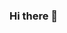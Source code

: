 ### Hi there 👋

<!--
**Barry0501/Barry0501** is a ✨ _special_ ✨ repository because its `README.md` (this file) appears on your GitHub profile.

### Hi there, I'm <a href="https://gkassym.netlify.app" target="_blank">Barry Duong</a> <img src="https://media.giphy.com/media/hvRJCLFzcasrR4ia7z/giphy.gif" width="25px">

[![Linkedin Badge](https://img.shields.io/badge/-LinkedIn-0e76a8?style=flat-square&logo=Linkedin&logoColor=white)](https://linkedin.com/in/gapur-kassym)

### Glad to see you here! &nbsp; ![](https://visitor-badge.glitch.me/badge?page_id=Gapur.Gapur)

I am a Flutter Developer and writer. I love programming, writing, speaking and traveling.

As a software engineer, I enjoy using my obsessive attention to detail, my unequivocal love for making things that change the world. That's why I like to make things that make a difference.
  

**Talking about Personal Stuffs:**

- 👨🏻‍💻 I’m currently working on something cool;
- 🚀 I’m currently learning Flutter on
- 💬 Ask me about anything in Flutter, I am happy to help;
- 📫 How to reach me: laptung051@gmail.com;
- 📝 [Resume]

</br>


📈 **My GitHub Stats:**

<p>
  <img height="180em" src="https://github-readme-stats.vercel.app/api?username=Barry0501&show_icons=true&hide_border=true&&count_private=true&include_all_commits=true" />
  
  <img height="180em" src="https://github-readme-stats.vercel.app/api/top-langs/?username=Barry0501&exclude_repo=KNN-Image-Classification&show_icons=true&hide_border=true&layout=compact&langs_count=8"/>
</p>

